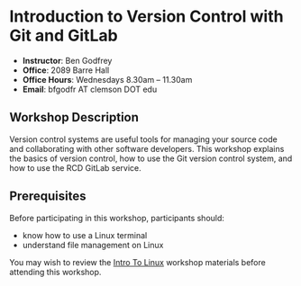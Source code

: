 # Introduction to Version Control with Git and GitLab

- **Instructor**: Ben Godfrey
- **Office**: 2089 Barre Hall
- **Office Hours**: Wednesdays 8.30am – 11.30am
- **Email**: bfgodfr AT clemson DOT edu

## Workshop Description

Version control systems are useful tools for managing your source code and
collaborating with other software developers. This workshop explains the basics
of version control, how to use the Git version control system, and how to use
the RCD GitLab service.

## Prerequisites

Before participating in this workshop, participants should:

- know how to use a Linux terminal
- understand file management on Linux

You may wish to review the [Intro To Linux](/intro_linux/00-index.html) workshop
materials before attending this workshop.
